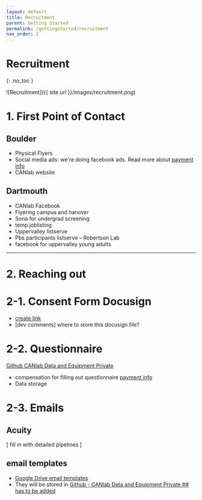 ```yaml
---
layout: default
title: Recruitment
parent: Getting Started
permalink: /gettingstarted/recruitment
nav_order: 2
---
```


# Recruitment
{: .no_toc }

![Recruitment]({{ site.url }}/images/recruitment.png)


# 1. First Point of Contact
## Boulder
* Physical Flyers
* Social media ads: we're doing facebook ads. Read more about [payment info]()
* CANlab website

## Dartmouth
* CANlab Facebook
* Flyering campus and hanover
* Sona for undergrad screening
* temp.joblisting
* Uppervalley listserve
* Pbs participants listserve – Robertson Lab
* facebook for uppervalley young adults

----
# 2. Reaching out

# 2-1. Consent Form Docusign
* [create link]()
* [dev comments] where to store this docusign file?

# 2-2. Questionnaire
[Github CANlab Data and Equipment Private](https://github.com/canlab/CANlab_data_and_equipment_private)
* compensation for filling out questionnaire [payment info]()
* Data storage

# 2-3. Emails
## Acuity
[ fill in with detailed pipelines ]

## email templates
* [Google Drive email templates](https://docs.google.com/document/d/1InjkQ1vOsiuxvA0znb06FO8GiNn350IK3J1rwRas9Yw/edit?usp=sharing)
* They will be stored in [Github - CANlab Data and Equipment Private ## has to be added](https://github.com/canlab/CANlab_data_and_equipment_private)

